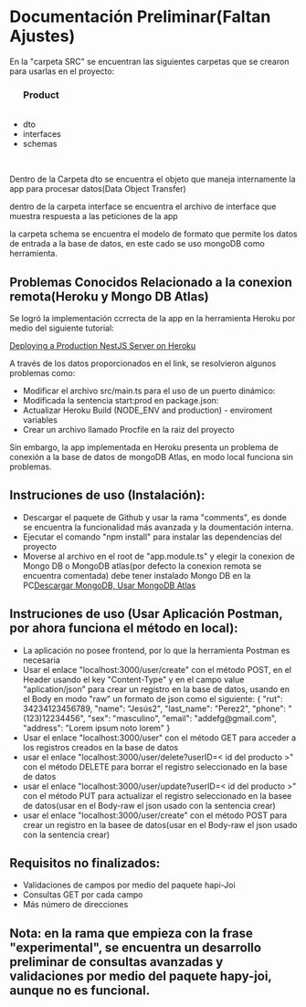 <h1>Documentación Preliminar(Faltan Ajustes)</h1>

En la "carpeta SRC" se encuentran las siguientes carpetas que se crearon para usarlas en el proyecto:

<ul>
  <h3>Product</h3>
  <br>
  <li>dto</li>
  <li>interfaces</li>
  <li>schemas</li>
</ul>
<br>
<p>Dentro de la Carpeta dto se encuentra el objeto que maneja internamente la app para procesar datos(Data Object Transfer)</p>

<p>dentro de la carpeta interface se encuentra el archivo de interface que muestra respuesta  a las peticiones de la app</p>

<p>la carpeta schema se encuentra el modelo de formato que permite los datos de entrada a la base de datos, en este cado se uso mongoDB como  herramienta.</p>

<h2>Problemas Conocidos Relacionado a la conexion remota(Heroku y Mongo DB Atlas)</h2>

<p>Se logró la implementación ccrrecta de la app en la herramienta Heroku por medio del siguiente tutorial:</p>

<p><a href="https://www.joshmorony.com/deploying-a-production-nestjs-server-on-heroku/" target="_blank">Deploying a Production NestJS Server on Heroku</a></p>

<p>A través de los datos proporcionados en el link, se resolvieron algunos problemas como:</p>

<ul>
  <li>Modificar el archivo src/main.ts para el uso de un puerto dinámico:</li>
  <li>Modificada la sentencia start:prod  en package.json:</li>
  <li>Actualizar Heroku Build (NODE_ENV and production) - enviroment variables</li>
  <li>Crear un archivo llamado Procfile en la raiz del proyecto</li>
</ul>

<p>Sin embargo, la app implementada en Heroku presenta un problema de conexión a la base de datos de mongoDB Atlas, en modo local funciona sin problemas.</p>

<h2>Instruciones de uso (Instalación):</h2>

<ul>
  <li>Descargar el paquete de Github y usar la rama "comments", es donde se encuentra la funcionalidad más avanzada y la doumentación interna.</li>
  <li>Ejecutar el comando "npm install" para instalar las dependencias del proyecto</li>
  <li>Moverse al archivo en el root de "app.module.ts" y elegir la conexion de Mongo DB o MongoDB atlas(por defecto la conexion remota se encuentra comentada) debe tener instalado Mongo DB en la PC<a href="https://www.mongodb.com/download-center/enterprise" target="_blank">Descargar MongoDB, </a><a href="https://www.mongodb.com/cloud/atlas" target="_blank">Usar MongoDB Atlas</a></li>
</ul>

<h2>Instruciones de uso (Usar Aplicación Postman, por ahora funciona el método en local):</h2>

<ul>
  <li>La aplicación no posee frontend, por lo que la herramienta Postman es necesaria</li>
  <li>Usar el enlace "localhost:3000/user/create" con el método POST, en el Header usando el key "Content-Type" y en el campo value "aplication/json" para crear un registro en la base de datos, usando en el Body en modo "raw" un formato de json como el siguiente: 
  {
	"rut": 34234123456789,
	"name": "Jesús2",
	"last_name": "Perez2",
	"phone": "(123)12234456",
	"sex": "masculino",
	"email": "addefg@gmail.com",
	"address": "Lorem ipsum noto lorem"
}
</li>
  <li>Usar el enlace "localhost:3000/user" con el método GET para acceder a los registros creados en la base de datos</li>
  <li>usar el enlace "localhost:3000/user/delete?userID=< id del producto >" con el método DELETE para borrar el registro seleccionado en la base de datos</li>
  <li>usar el enlace "localhost:3000/user/update?userID=< id del producto >" con el método PUT para actualizar el registro seleccionado en la basee de datos(usar en el Body-raw el json usado con la sentencia crear)</li>
   <li>usar el enlace "localhost:3000/user/create" con el método POST para crear un registro  en la basee de datos(usar en el Body-raw el json usado con la sentencia crear)</li>
</ul>

<h2>Requisitos no finalizados:</h2>

<ul>
  <li>Validaciones de campos por medio del paquete hapi-Joi</li>
  <li>Consultas GET por cada campo</li>
  <li>Más número de direcciones</li>
</ul>


<h2>Nota: en la rama que empieza con la frase "experimental", se encuentra un desarrollo preliminar de consultas avanzadas y validaciones por medio del paquete hapy-joi, aunque no es funcional.</h2>
